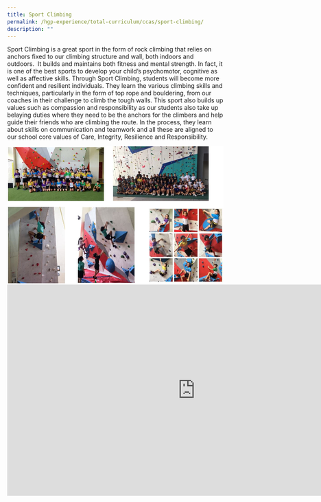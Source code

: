 ```yaml
---
title: Sport Climbing
permalink: /hgp-experience/total-curriculum/ccas/sport-climbing/
description: ""
---
```

<p>Sport Climbing is a great sport in the form of rock climbing that relies on anchors fixed to our climbing structure and wall, both indoors and outdoors.&nbsp; It builds and maintains both fitness and mental strength. In fact, it is one of the best sports to develop your child&rsquo;s psychomotor, cognitive as well as affective skills. Through Sport Climbing, students will become more confident and resilient individuals. They learn the various climbing skills and techniques, particularly in the form of top rope and bouldering, from our coaches in their challenge to climb the tough walls. This sport also builds up values such as compassion and responsibility as our students also take up belaying duties where they need to be the anchors for the climbers and help guide their friends who are climbing the route. In the process, they learn about skills on communication and teamwork and all these are aligned to our school core values of Care, Integrity, Resilience and Responsibility.</p>
<img src="/images/sc.jpg"><br>
<iframe width="876" height="492" src="https://www.youtube.com/embed/l9HqM_4NhtY" title="Sport Climbing CCA Showcase" frameborder="0" allow="accelerometer; autoplay; clipboard-write; encrypted-media; gyroscope; picture-in-picture" allowfullscreen></iframe>
